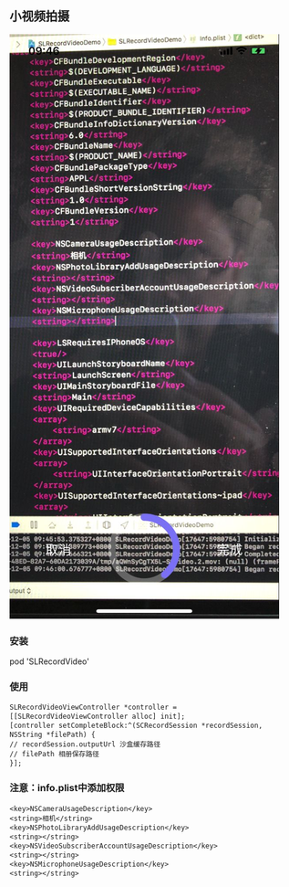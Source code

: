 ## 小视频拍摄

![视频](record.jpg)

### 安装

pod 'SLRecordVideo'

### 使用

```object-c
SLRecordVideoViewController *controller = [[SLRecordVideoViewController alloc] init];
[controller setCompleteBlock:^(SCRecordSession *recordSession, NSString *filePath) {
// recordSession.outputUrl 沙盒缓存路径
// filePath 相册保存路径
}];
```

### 注意：info.plist中添加权限

```
<key>NSCameraUsageDescription</key>
<string>相机</string>
<key>NSPhotoLibraryAddUsageDescription</key>
<string></string>
<key>NSVideoSubscriberAccountUsageDescription</key>
<string></string>
<key>NSMicrophoneUsageDescription</key>
<string></string>
```



